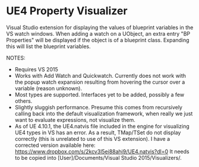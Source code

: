 # UE4 Property Visualizer

Visual Studio extension for displaying the values of blueprint variables in the VS watch windows.
When adding a watch on a UObject, an extra entry "BP Properties" will be displayed if the object is of a blueprint class. Expanding this will list the blueprint variables.

NOTES:
- Requires VS 2015
- Works with Add Watch and Quickwatch. Currently does not work with the popup watch expansion resulting from hovering the cursor over a variable (reason unknown).
- Most types are supported. Interfaces yet to be added, possibly a few others.
- Slightly sluggish performance. Presume this comes from recursively calling back into the default visualization framework, when really we just want to evaluate expressions, not visualize them. 
- As of UE 4.10.1, the UE4.natvis file included in the engine for visualizing UE4 types in VS has an error. As a result, TMap/TSet do not display correctly (this is unrelated to use of this VS extension). I have a corrected version available here: https://www.dropbox.com/s/2kcv3l5ei88ahj9/UE4.natvis?dl=0
It needs to be copied into [User]/Documents/Visual Studio 2015/Visualizers/.
